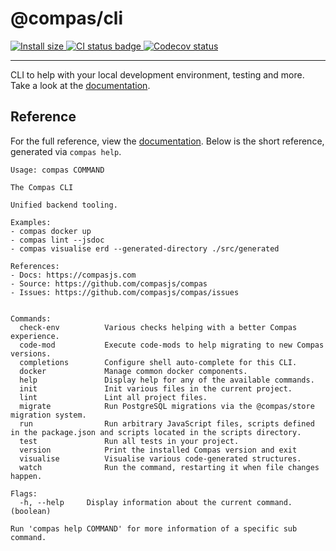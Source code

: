 # @compas/cli

<p>
  <a href="https://packagephobia.com/result?p=@compas/cli" target="_blank">
    <img src="https://packagephobia.com/badge?p=@compas/cli" alt="Install size">
  </a>

  <a href="https://github.com/compasjs/compas/actions/workflows/main-checks.yml" target="_blank">
    <img src="https://github.com/compasjs/compas/actions/workflows/main-checks.yml/badge.svg" alt="CI status badge">
  </a>
  <a href="https://codecov.io/gh/compasjs/compas" target="_blank">
    <img src="https://codecov.io/gh/compasjs/compas/branch/main/graph/badge.svg?token=81D84CV04U" alt="Codecov status">
  </a>
</p>

---

CLI to help with your local development environment, testing and more. Take a
look at the [documentation](https://compasjs.com/getting-started.html).

## Reference

For the full reference, view the
[documentation](https://compasjs.com/references/cli.html). Below is the short
reference, generated via `compas help`.

```
Usage: compas COMMAND

The Compas CLI

Unified backend tooling.

Examples:
- compas docker up
- compas lint --jsdoc
- compas visualise erd --generated-directory ./src/generated

References:
- Docs: https://compasjs.com
- Source: https://github.com/compasjs/compas
- Issues: https://github.com/compasjs/compas/issues


Commands:
  check-env          Various checks helping with a better Compas experience.
  code-mod           Execute code-mods to help migrating to new Compas versions.
  completions        Configure shell auto-complete for this CLI.
  docker             Manage common docker components.
  help               Display help for any of the available commands.
  init               Init various files in the current project.
  lint               Lint all project files.
  migrate            Run PostgreSQL migrations via the @compas/store migration system.
  run                Run arbitrary JavaScript files, scripts defined in the package.json and scripts located in the scripts directory.
  test               Run all tests in your project.
  version            Print the installed Compas version and exit
  visualise          Visualise various code-generated structures.
  watch              Run the command, restarting it when file changes happen.

Flags:
  -h, --help     Display information about the current command. (boolean)

Run 'compas help COMMAND' for more information of a specific sub command.
```

